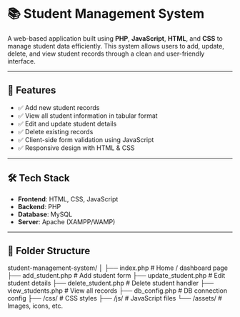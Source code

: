 # 📚 Student Management System

A web-based application built using **PHP**, **JavaScript**, **HTML**, and **CSS** to manage student data efficiently. This system allows users to add, update, delete, and view student records through a clean and user-friendly interface.

---

## 🚀 Features

- ✅ Add new student records
- ✅ View all student information in tabular format
- ✅ Edit and update student details
- ✅ Delete existing records
- ✅ Client-side form validation using JavaScript
- ✅ Responsive design with HTML & CSS

---

## 🛠️ Tech Stack

- **Frontend**: HTML, CSS, JavaScript  
- **Backend**: PHP  
- **Database**: MySQL  
- **Server**: Apache (XAMPP/WAMP)

---

## 📁 Folder Structure
student-management-system/
│
├── index.php # Home / dashboard page
├── add_student.php # Add student form
├── update_student.php # Edit student details
├── delete_student.php # Delete student handler
├── view_students.php # View all records
├── db_config.php # DB connection config
├── /css/ # CSS styles
├── /js/ # JavaScript files
└── /assets/ # Images, icons, etc.
